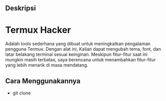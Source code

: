 ## Deskripsi
# Termux Hacker 
Adalah tools sederhana yang dibuat untuk meningkatkan pengalaman pengguna Termux. Dengan alat ini, Kalian dapat mengubah tema, font, dan latar belakang terminal sesuai keinginan. Meskipun fitur-fitur saat ini mungkin masih terbatas, saya berencana untuk menambahkan fitur-fitur yang lebih menarik di masa mendatang.

## Cara Menggunakannya
- git clone 
